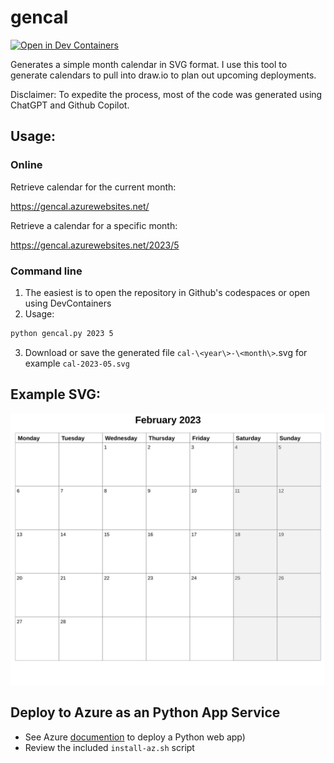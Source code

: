 # gencal
[![Open in Dev Containers](https://img.shields.io/static/v1?label=Dev%20Containers&message=Open&color=blue&logo=visualstudiocode)](https://vscode.dev/redirect?url=vscode://ms-vscode-remote.remote-containers/cloneInVolume?url=https://github.com/philipf/gencal)

Generates a simple month calendar in SVG format.
I use this tool to generate calendars to pull into draw.io to plan out upcoming deployments.

Disclaimer: To expedite the process, most of the code was generated using ChatGPT and Github Copilot.

## Usage:

### Online

Retrieve calendar for the current month:

https://gencal.azurewebsites.net/

Retrieve a calendar for a specific month:

https://gencal.azurewebsites.net/2023/5

### Command line
1. The easiest is to open the repository in Github's codespaces or open using DevContainers
2. Usage:

```bash
python gencal.py 2023 5
```

3. Download or save the generated file `cal-\<year\>-\<month\>`.svg for example `cal-2023-05.svg`

## Example SVG:

<img src="calendar.svg"/>


## Deploy to Azure as an Python App Service
- See Azure [documention](https://learn.microsoft.com/en-us/azure/app-service/quickstart-python) to deploy a Python web app)
- Review the included `install-az.sh` script
